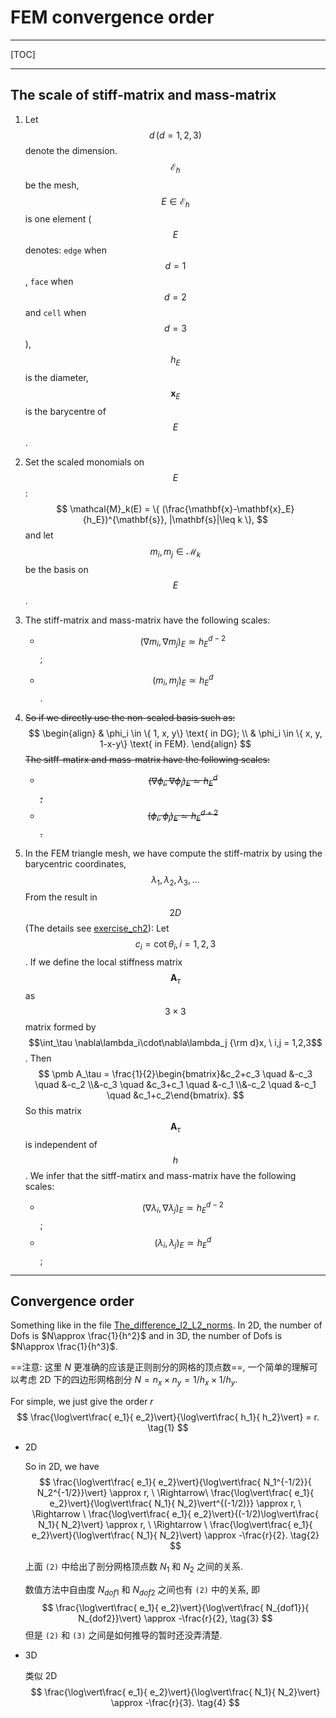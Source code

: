 # FEM convergence order

---

[TOC]

---

## The scale of stiff-matrix and mass-matrix

1. Let $$d\, (d = 1, 2, 3)$$ denote the dimension. $$\mathcal{E}_h$$ be the mesh, $$E\in \mathcal{E}_h$$ is one element ($$E$$ denotes: `edge` when $$d=1$$, `face` when $$d=2$$ and `cell` when $$d=3$$), $$h_E$$ is the diameter, $$\mathbf{x}_E$$ is the barycentre of $$E$$.

   

2. Set the scaled monomials on $$E$$:
   $$
   \mathcal{M}_k(E) = \{ (\frac{\mathbf{x}-\mathbf{x}_E}{h_E})^{\mathbf{s}}, |\mathbf{s}|\leq k \},
   $$
   and let $$m_i, m_j\in \mathcal{M}_k$$ be the basis on $$E$$. 

   

3. The stiff-matrix and mass-matrix have the following scales:

   * $$(\nabla m_i, \nabla m_j)_E \simeq h_E^{d-2}$$;

   * $$(m_i,m_j)_E \simeq h_E^d$$.

     

4. ~~So if we directly use the non-scaled basis such as:~~ 
   $$
   \begin{align}
   & \phi_i \in \{ 1, x, y\} \text{ in DG}; \\
   & \phi_i \in \{ x, y, 1-x-y\} \text{ in FEM}.
   \end{align}
   $$
   ~~The sitff-matirx and mass-matrix have the following scales:~~

   - ~~$$(\nabla\phi_i,\nabla\phi_j)_E \simeq h_E^d $$;~~
   - ~~$$(\phi_i,\phi_j)_E \simeq h_E^{d+2}$$.~~

   

5. In the FEM triangle mesh, we have compute the stiff-matrix by using the barycentric coordinates,
   $$
   \lambda_1, \lambda_2, \lambda_3, ...
   $$
   From the result in $$2D$$ (The details see [exercise_ch2](../..//Exercise_LongLectures/ch2_FEM/exercise_ch2.md)): Let $$c_i = \cot\theta_i, i=1,2,3$$. If we define the local stiffness matrix $$\pmb A_\tau$$ as $$3\times 3$$ matrix formed by $$\int_\tau \nabla\lambda_i\cdot\nabla\lambda_j {\rm d}x, \ i,j = 1,2,3$$. Then 
   $$
   \pmb A_\tau = \frac{1}{2}\begin{bmatrix}&c_2+c_3 \quad &-c_3 \quad &-c_2 \\&-c_3 \quad &c_3+c_1 \quad &-c_1 \\&-c_2 \quad &-c_1 \quad &c_1+c_2\end{bmatrix}.
   $$
   So this matrix $$\pmb A_\tau$$ is independent of $$h$$. We infer that the sitff-matirx and mass-matrix have the following scales:

   - $$(\nabla\lambda_i,\nabla\lambda_j)_E \simeq h_E^{d-2} $$;
   - $$(\lambda_i,\lambda_j)_E \simeq h_E^{d} $$;



---

## Convergence order

Something like in the file [The_difference_l2_L2_norms](./The_difference_l2_L2_norms.md). In 2D, the number of Dofs is $N\approx \frac{1}{h^2}$ and in 3D, the number of Dofs is $N\approx \frac{1}{h^3}$. 

==注意: 这里 $N$ 更准确的应该是正则剖分的网格的顶点数==, 一个简单的理解可以考虑 2D 下的四边形网格剖分 $N = n_x\times n_y = 1/h_x\times 1/h_y$.

For simple, we just give the order $r$
$$
\frac{\log\vert\frac{ e_1}{ e_2}\vert}{\log\vert\frac{ h_1}{ h_2}\vert} = r. \tag{1}
$$

- 2D

  So in 2D, we have 
  $$
  \frac{\log\vert\frac{ e_1}{ e_2}\vert}{\log\vert\frac{ N_1^{-1/2}}{ N_2^{-1/2}}\vert} \approx r, \ \Rightarrow\  \frac{\log\vert\frac{ e_1}{ e_2}\vert}{\log\vert\frac{ N_1}{ N_2}\vert^{(-1/2)}} \approx r, \ \Rightarrow \  \frac{\log\vert\frac{ e_1}{ e_2}\vert}{(-1/2)\log\vert\frac{ N_1}{ N_2}\vert} \approx r, \ \Rightarrow \ \frac{\log\vert\frac{ e_1}{ e_2}\vert}{\log\vert\frac{ N_1}{ N_2}\vert} \approx -\frac{r}{2}. \tag{2}
  $$
  

  上面 `(2)` 中给出了剖分网格顶点数 $N_1$ 和 $N_2$ 之间的关系.

  数值方法中自由度 $N_{dof1}$ 和 $N_{dof2}$ 之间也有 `(2)` 中的关系, 即
  $$
  \frac{\log\vert\frac{ e_1}{ e_2}\vert}{\log\vert\frac{ N_{dof1}}{ N_{dof2}}\vert} \approx -\frac{r}{2}, \tag{3}
  $$
  但是 `(2)` 和 `(3)` 之间是如何推导的暂时还没弄清楚.

  

- 3D

  类似 2D 
  $$
  \frac{\log\vert\frac{ e_1}{ e_2}\vert}{\log\vert\frac{ N_1}{ N_2}\vert} \approx -\frac{r}{3}. \tag{4}
  $$
  

